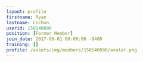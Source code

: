```yaml
---
layout: profile
firstname: Ryan
lastname: Cichon
userid: 150140090
position: [Former Member]
join_date: 2017-08-01 00:00:00 -0400
training: []
profile: /assets/img/members/150140090/avatar.png
---
```

